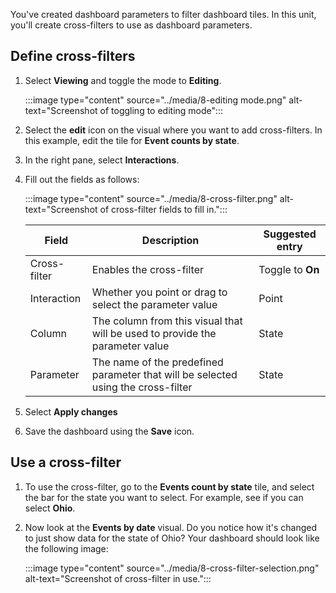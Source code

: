 You've created dashboard parameters to filter dashboard tiles. In this unit, you'll create cross-filters to use as dashboard parameters.

## Define cross-filters

1. Select **Viewing** and toggle the mode to **Editing**.

    :::image type="content" source="../media/8-editing mode.png" alt-text="Screenshot of toggling to editing mode":::

1. Select the **edit** icon on the visual where you want to add cross-filters. In this example, edit the tile for **Event counts by state**.
1. In the right pane, select **Interactions**.
1. Fill out the fields as follows:

    :::image type="content" source="../media/8-cross-filter.png" alt-text="Screenshot of cross-filter fields to fill in.":::

    | Field | Description | Suggested entry|
    |---|---|---|
    | Cross-filter |  Enables the cross-filter  | Toggle to **On**
    | Interaction | Whether you point or drag to select the parameter value   | Point
    | Column | The column from this visual that will be used to provide the parameter value  | State
    | Parameter | The name of the predefined parameter that will be selected using the cross-filter   | State

1. Select **Apply changes**
1. Save the dashboard using the **Save** icon.

## Use a cross-filter

1. To use the cross-filter, go to the **Events count by state** tile, and select the bar for the state you want to select. For example, see if you can select **Ohio**. 
1. Now look at the **Events by date** visual. Do you notice how it's changed to just show data for the state of Ohio? Your dashboard should look like the following image:

    :::image type="content" source="../media/8-cross-filter-selection.png" alt-text="Screenshot of cross-filter in use.":::
